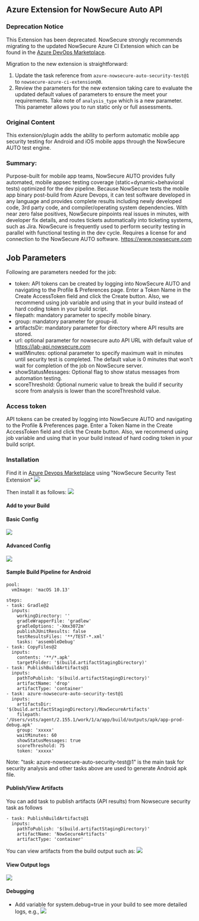 ## Azure Extension for NowSecure Auto API

### Deprecation Notice

This Extension has been deprecated.  NowSecure strongly recommends migrating to the updated NowSecure Azure CI Extension which can be found in the [Azure DevOps Marketplace](https://marketplace.visualstudio.com/items?itemName=Nowsecure-com.nowsecure-azure-ci-extension).

Migration to the new extension is straightforward:

1. Update the task reference from `azure-nowsecure-auto-security-test@1` to `nowsecure-azure-ci-extension@0`.
2. Review the parameters for the new extension taking care to evaluate the updated default values of parameters to ensure the meet your requirements.
Take note of `analysis_type` which is a new parameter. This parameter allows you to run static only or full assessments.

### Original Content

This extension/plugin adds the ability to perform automatic mobile app security testing for Android and iOS mobile apps through the NowSecure AUTO test engine.

### Summary:
Purpose-built for mobile app teams, NowSecure AUTO provides fully automated, mobile appsec testing coverage (static+dynamic+behavioral tests) optimized for the dev pipeline. Because NowSecure tests the mobile app binary post-build from Azure Devops, it can test software developed in any language and provides complete results including newly developed code, 3rd party code, and compiler/operating system dependencies. With near zero false positives, NowSecure pinpoints real issues in minutes, with developer fix details, and routes tickets automatically into ticketing systems, such as Jira. NowSecure is frequently used to perform security testing in parallel with functional testing in the dev cycle. Requires a license for and connection to the NowSecure AUTO software. https://www.nowsecure.com

## Job Parameters
Following are parameters needed for the job:
- token: API tokens can be created by logging into NowSecure AUTO and navigating to the Profile & Preferences page. Enter a Token Name in the Create AccessToken field and click the Create button. Also, we recommend using job variable and using that in your build instead of hard coding token in your build script.
- filepath: mandatory parameter to specify mobile binary.
- group: mandatory parameter for group-id.
- artifactsDir: mandatory parameter for directory where API results are stored.
- url: optional parameter for nowsecure auto API URL with default value of https://lab-api.nowsecure.com
- waitMinutes: optional parameter to specify maximum wait in minutes until security test is completed. The default value is 0 minutes that won't wait for completion of the job on NowSecure server.
- showStatusMessages: Optional flag to show status messages from automation testing.
- scoreThreshold: Optional numeric value to break the build if security score from analysis is lower than the scoreThreshold value.

### Access token
API tokens can be created by logging into NowSecure AUTO and navigating to the Profile & Preferences page. Enter a Token Name in the Create AccessToken field and click the Create button. Also, we recommend using job variable and using that in your build instead of hard coding token in your build script.

### Installation

Find it in [Azure Devops Marketplace](https://marketplace.visualstudio.com/azuredevops) using "NowSecure Security Test Extension"
![](images/marketplace.png)

Then install it as follows:
![](images/install.png)

#### Add to your Build

#### Basic Config
![](images/basic-config.png)

#### Advanced Config
![](images/advanced-config.png)

#### Sample Build Pipeline for Android
```
pool:
  vmImage: 'macOS 10.13'

steps:
- task: Gradle@2
  inputs:
    workingDirectory: ''
    gradleWrapperFile: 'gradlew'
    gradleOptions: '-Xmx3072m'
    publishJUnitResults: false
    testResultsFiles: '**/TEST-*.xml'
    tasks: 'assembleDebug'
- task: CopyFiles@2
  inputs:
    contents: '**/*.apk'
    targetFolder: '$(build.artifactStagingDirectory)'
- task: PublishBuildArtifacts@1
  inputs:
    pathToPublish: '$(build.artifactStagingDirectory)'
    artifactName: 'drop'
    artifactType: 'container'
- task: azure-nowsecure-auto-security-test@1
  inputs:
    artifactsDir: '$(build.artifactStagingDirectory)/NowSecureArtifacts'
    filepath: '/Users/vsts/agent/2.155.1/work/1/a/app/build/outputs/apk/app-prod-debug.apk'
    group: 'xxxxx'
    waitMinutes: 60
    showStatusMessages: true
    scoreThreshold: 75
    token: 'xxxxx'
```
Note: "task: azure-nowsecure-auto-security-test@1" is the main task for security analysis and other tasks above are used to generate Android apk file.

#### Publish/View Artifacts
You can add task to publish artifacts (API results) from Nowsecure security task as follows
```
- task: PublishBuildArtifacts@1
  inputs:
    pathToPublish: '$(build.artifactStagingDirectory)'
    artifactName: 'NowSecureArtifacts'
    artifactType: 'container'
```

You can view artifacts from the build output such as:
![](images/artifacts.png)


#### View Output logs
![](images/log.png)


#### Debugging
- Add variable for system.debug=true in your build to see more detailed logs, e.g.,
![](images/debug.png)
